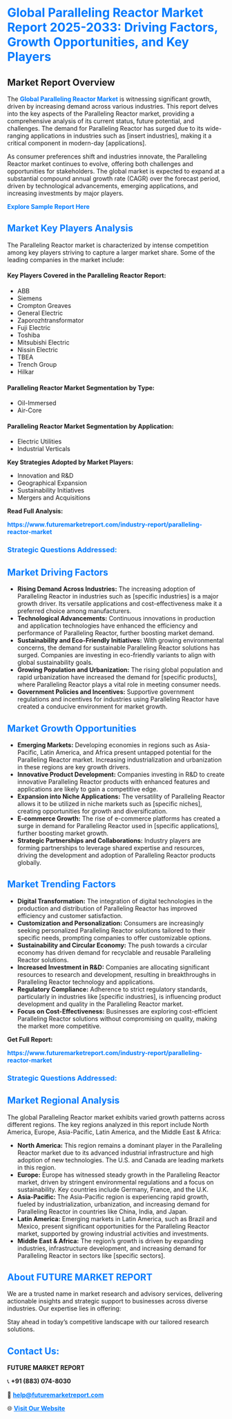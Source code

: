 <h1 style="color: #007BFF;">Global Paralleling Reactor Market Report 2025-2033: Driving Factors, Growth Opportunities, and Key Players</h1>

<section id="overview">
<h2>Market Report Overview</h2>
<p>The <a href="https://www.futuremarketreport.com/industry-report/paralleling-reactor-market" style="color: #007BFF; text-decoration: none;"><strong>Global Paralleling Reactor Market</strong></a> is witnessing significant growth, driven by increasing demand across various industries. This report delves into the key aspects of the Paralleling Reactor market, providing a comprehensive analysis of its current status, future potential, and challenges. The demand for Paralleling Reactor has surged due to its wide-ranging applications in industries such as [insert industries], making it a critical component in modern-day [applications].</p>
<p>As consumer preferences shift and industries innovate, the Paralleling Reactor market continues to evolve, offering both challenges and opportunities for stakeholders. The global market is expected to expand at a substantial compound annual growth rate (CAGR) over the forecast period, driven by technological advancements, emerging applications, and increasing investments by major players.</p>
</section>

<section id="overview">
<p><a href="https://www.futuremarketreport.com/request-sample/reportId=58057" style="color: #007BFF; text-decoration: none;"><strong>Explore Sample Report Here</strong></a></p>
</section>

<section id="key-players">
<h2 style="color: #007BFF;">Market Key Players Analysis</h2>
<p>The Paralleling Reactor market is characterized by intense competition among key players striving to capture a larger market share. Some of the leading companies in the market include:</p>
<h4>Key Players Covered in the Paralleling Reactor Report:</h4>
<ul><li>ABB</li><li>Siemens</li><li>Crompton Greaves</li><li>General Electric</li><li>Zaporozhtransformator</li><li>Fuji Electric</li><li>Toshiba</li><li>Mitsubishi Electric</li><li>Nissin Electric</li><li>TBEA</li><li>Trench Group</li><li>Hilkar</li></ul>
<h4>Paralleling Reactor Market Segmentation by Type:</h4>
<ul><li>Oil-Immersed</li><li>Air-Core</li></ul>

<h4>Paralleling Reactor Market Segmentation by Application:</h4>
<ul><li>Electric Utilities</li><li>Industrial Verticals</li></ul>
<p><strong>Key Strategies Adopted by Market Players:</strong></p>
<ul>
<li>Innovation and R&D</li>
<li>Geographical Expansion</li>
<li>Sustainability Initiatives</li>
<li>Mergers and Acquisitions</li>
</ul>
</section>

<section>
<p><strong>Read Full Analysis: </strong></p><a href="https://www.futuremarketreport.com/industry-report/paralleling-reactor-market" style="color: #007BFF; text-decoration: none;"><strong>https://www.futuremarketreport.com/industry-report/paralleling-reactor-market</strong></a>
<h3 style="color: #007BFF;">Strategic Questions Addressed:</h3>
</section>

<section id="driving-factors">
<h2 style="color: #007BFF;">Market Driving Factors</h2>
<ul>
<li><strong>Rising Demand Across Industries:</strong> The increasing adoption of Paralleling Reactor in industries such as [specific industries] is a major growth driver. Its versatile applications and cost-effectiveness make it a preferred choice among manufacturers.</li>
<li><strong>Technological Advancements:</strong> Continuous innovations in production and application technologies have enhanced the efficiency and performance of Paralleling Reactor, further boosting market demand.</li>
<li><strong>Sustainability and Eco-Friendly Initiatives:</strong> With growing environmental concerns, the demand for sustainable Paralleling Reactor solutions has surged. Companies are investing in eco-friendly variants to align with global sustainability goals.</li>
<li><strong>Growing Population and Urbanization:</strong> The rising global population and rapid urbanization have increased the demand for [specific products], where Paralleling Reactor plays a vital role in meeting consumer needs.</li>
<li><strong>Government Policies and Incentives:</strong> Supportive government regulations and incentives for industries using Paralleling Reactor have created a conducive environment for market growth.</li>
</ul>
</section>

<section id="growth-opportunities">
<h2 style="color: #007BFF;">Market Growth Opportunities</h2>
<ul>
<li><strong>Emerging Markets:</strong> Developing economies in regions such as Asia-Pacific, Latin America, and Africa present untapped potential for the Paralleling Reactor market. Increasing industrialization and urbanization in these regions are key growth drivers.</li>
<li><strong>Innovative Product Development:</strong> Companies investing in R&D to create innovative Paralleling Reactor products with enhanced features and applications are likely to gain a competitive edge.</li>
<li><strong>Expansion into Niche Applications:</strong> The versatility of Paralleling Reactor allows it to be utilized in niche markets such as [specific niches], creating opportunities for growth and diversification.</li>
<li><strong>E-commerce Growth:</strong> The rise of e-commerce platforms has created a surge in demand for Paralleling Reactor used in [specific applications], further boosting market growth.</li>
<li><strong>Strategic Partnerships and Collaborations:</strong> Industry players are forming partnerships to leverage shared expertise and resources, driving the development and adoption of Paralleling Reactor products globally.</li>
</ul>
</section>

<section id="trending-factors">
<h2 style="color: #007BFF;">Market Trending Factors</h2>
<ul>
<li><strong>Digital Transformation:</strong> The integration of digital technologies in the production and distribution of Paralleling Reactor has improved efficiency and customer satisfaction.</li>
<li><strong>Customization and Personalization:</strong> Consumers are increasingly seeking personalized Paralleling Reactor solutions tailored to their specific needs, prompting companies to offer customizable options.</li>
<li><strong>Sustainability and Circular Economy:</strong> The push towards a circular economy has driven demand for recyclable and reusable Paralleling Reactor solutions.</li>
<li><strong>Increased Investment in R&D:</strong> Companies are allocating significant resources to research and development, resulting in breakthroughs in Paralleling Reactor technology and applications.</li>
<li><strong>Regulatory Compliance:</strong> Adherence to strict regulatory standards, particularly in industries like [specific industries], is influencing product development and quality in the Paralleling Reactor market.</li>
<li><strong>Focus on Cost-Effectiveness:</strong> Businesses are exploring cost-efficient Paralleling Reactor solutions without compromising on quality, making the market more competitive.</li>
</ul>
</section>

<section>
<p><strong>Get Full Report: </strong></p><a href="https://www.futuremarketreport.com/industry-report/paralleling-reactor-market" style="color: #007BFF; text-decoration: none;"><strong>https://www.futuremarketreport.com/industry-report/paralleling-reactor-market</strong></a>
<h3 style="color: #007BFF;">Strategic Questions Addressed:</h3>
</section>


<section id="regional-analysis">
<h2 style="color: #007BFF;">Market Regional Analysis</h2>
<p>The global Paralleling Reactor market exhibits varied growth patterns across different regions. The key regions analyzed in this report include North America, Europe, Asia-Pacific, Latin America, and the Middle East & Africa:</p>
<ul>
<li><strong>North America:</strong> This region remains a dominant player in the Paralleling Reactor market due to its advanced industrial infrastructure and high adoption of new technologies. The U.S. and Canada are leading markets in this region.</li>
<li><strong>Europe:</strong> Europe has witnessed steady growth in the Paralleling Reactor market, driven by stringent environmental regulations and a focus on sustainability. Key countries include Germany, France, and the U.K.</li>
<li><strong>Asia-Pacific:</strong> The Asia-Pacific region is experiencing rapid growth, fueled by industrialization, urbanization, and increasing demand for Paralleling Reactor in countries like China, India, and Japan.</li>
<li><strong>Latin America:</strong> Emerging markets in Latin America, such as Brazil and Mexico, present significant opportunities for the Paralleling Reactor market, supported by growing industrial activities and investments.</li>
<li><strong>Middle East & Africa:</strong> The region’s growth is driven by expanding industries, infrastructure development, and increasing demand for Paralleling Reactor in sectors like [specific sectors].</li>
</ul>
</section>

<footer>
<h2 style="color: #007BFF;">About FUTURE MARKET REPORT</h2>
<p>We are a trusted name in market research and advisory services, delivering actionable insights and strategic support to businesses across diverse industries. Our expertise lies in offering:</p>

<p>Stay ahead in today’s competitive landscape with our tailored research solutions.</p>

<h2 style="color: #007BFF;">Contact Us:</h2>
<p><strong>FUTURE MARKET REPORT</strong></p>
<p>📞 <strong>+91 (883) 074-8030</strong></p>
<p>📧 <strong><a href="mailto:help@futuremarketreport.com" style="color: #007BFF;">help@futuremarketreport.com</a></strong></p>
<p>🌐 <strong><a href="https://www.futuremarketreport.com/" style="color: #007BFF;">Visit Our Website</a></strong></p>
</footer>